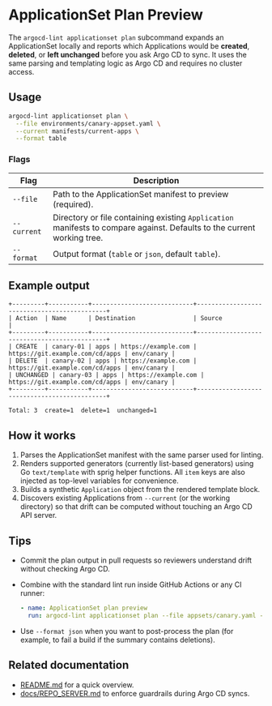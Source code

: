 # ApplicationSet Plan Preview

The `argocd-lint applicationset plan` subcommand expands an ApplicationSet locally and reports which
Applications would be **created**, **deleted**, or **left unchanged** before you ask Argo CD to sync.
It uses the same parsing and templating logic as Argo CD and requires no cluster access.

## Usage

```bash
argocd-lint applicationset plan \
  --file environments/canary-appset.yaml \
  --current manifests/current-apps \
  --format table
```

### Flags

| Flag | Description |
| --- | --- |
| `--file` | Path to the ApplicationSet manifest to preview (required). |
| `--current` | Directory or file containing existing `Application` manifests to compare against. Defaults to the current working tree. |
| `--format` | Output format (`table` or `json`, default `table`). |

## Example output

```
+---------+-----------+----------------------------+---------------------------------------------+
| Action  | Name      | Destination                | Source                                      |
+---------+-----------+----------------------------+---------------------------------------------+
| CREATE  | canary-01 | apps | https://example.com | https://git.example.com/cd/apps | env/canary |
| DELETE  | canary-02 | apps | https://example.com | https://git.example.com/cd/apps | env/canary |
| UNCHANGED | canary-03 | apps | https://example.com | https://git.example.com/cd/apps | env/canary |
+---------+-----------+----------------------------+---------------------------------------------+

Total: 3  create=1  delete=1  unchanged=1
```

## How it works

1. Parses the ApplicationSet manifest with the same parser used for linting.
2. Renders supported generators (currently list-based generators) using Go `text/template`
   with sprig helper functions. All `item` keys are also injected as top-level variables for
   convenience.
3. Builds a synthetic `Application` object from the rendered template block.
4. Discovers existing Applications from `--current` (or the working directory) so that drift
   can be computed without touching an Argo CD API server.

## Tips

- Commit the plan output in pull requests so reviewers understand drift without checking Argo CD.
- Combine with the standard lint run inside GitHub Actions or any CI runner:

  ```yaml
  - name: ApplicationSet plan preview
    run: argocd-lint applicationset plan --file appsets/canary.yaml --current manifests --format table
  ```
- Use `--format json` when you want to post-process the plan (for example, to fail a build if the
  summary contains deletions).

## Related documentation

- [README.md](../README.md#applicationset-drift-preview) for a quick overview.
- [docs/REPO_SERVER.md](REPO_SERVER.md) to enforce guardrails during Argo CD syncs.
